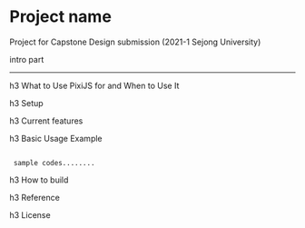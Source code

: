 # Project name
Project for Capstone Design submission (2021-1 Sejong University)


intro part



------------

h3 What to Use PixiJS for and When to Use It




h3 Setup



h3 Current features


h3 Basic Usage Example
```

 sample codes........
```


h3 How to build

h3 Reference

h3 License





